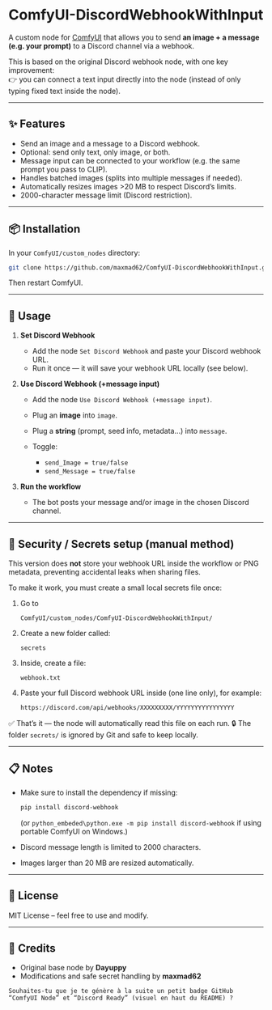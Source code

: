 # ComfyUI-DiscordWebhookWithInput

A custom node for [ComfyUI](https://github.com/comfyanonymous/ComfyUI) that allows you to send **an image + a message (e.g. your prompt)** to a Discord channel via a webhook.

This is based on the original Discord webhook node, with one key improvement:  
👉 you can connect a text input directly into the node (instead of only typing fixed text inside the node).

---

## ✨ Features
- Send an image and a message to a Discord webhook.
- Optional: send only text, only image, or both.
- Message input can be connected to your workflow (e.g. the same prompt you pass to CLIP).
- Handles batched images (splits into multiple messages if needed).
- Automatically resizes images >20 MB to respect Discord’s limits.
- 2000-character message limit (Discord restriction).

---

## 📦 Installation

In your `ComfyUI/custom_nodes` directory:

```bash
git clone https://github.com/maxmad62/ComfyUI-DiscordWebhookWithInput.git
````

Then restart ComfyUI.

---

## 🔧 Usage

1. **Set Discord Webhook**

   * Add the node `Set Discord Webhook` and paste your Discord webhook URL.
   * Run it once — it will save your webhook URL locally (see below).

2. **Use Discord Webhook (+message input)**

   * Add the node `Use Discord Webhook (+message input)`.
   * Plug an **image** into `image`.
   * Plug a **string** (prompt, seed info, metadata…) into `message`.
   * Toggle:

     * `send_Image = true/false`
     * `send_Message = true/false`

3. **Run the workflow**

   * The bot posts your message and/or image in the chosen Discord channel.

---

## 🔐 Security / Secrets setup (manual method)

This version does **not** store your webhook URL inside the workflow or PNG metadata, preventing accidental leaks when sharing files.

To make it work, you must create a small local secrets file once:

1. Go to

   ```
   ComfyUI/custom_nodes/ComfyUI-DiscordWebhookWithInput/
   ```
2. Create a new folder called:

   ```
   secrets
   ```
3. Inside, create a file:

   ```
   webhook.txt
   ```
4. Paste your full Discord webhook URL inside (one line only), for example:

   ```
   https://discord.com/api/webhooks/XXXXXXXXX/YYYYYYYYYYYYYYYY
   ```

✅ That’s it — the node will automatically read this file on each run.
🔒 The folder `secrets/` is ignored by Git and safe to keep locally.

---

## 📋 Notes

* Make sure to install the dependency if missing:

  ```bash
  pip install discord-webhook
  ```

  (or `python_embeded\python.exe -m pip install discord-webhook` if using portable ComfyUI on Windows.)

* Discord message length is limited to 2000 characters.

* Images larger than 20 MB are resized automatically.

---

## 📜 License

MIT License – feel free to use and modify.

---

## 🙌 Credits

* Original base node by **Dayuppy**
* Modifications and safe secret handling by **maxmad62**

````
Souhaites-tu que je te génère à la suite un petit badge GitHub “ComfyUI Node” et “Discord Ready” (visuel en haut du README) ?
